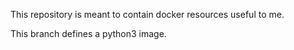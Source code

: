This repository is meant to contain docker resources useful to me.

This branch defines a python3 image.

